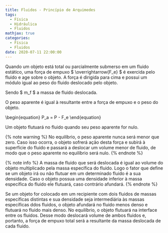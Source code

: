 ```yaml
---
title: Fluidos - Princípio de Arquimedes
tags: 
  - Física
  - Hidráulica
  - Fluidos
mathjax: true
categories:
  - Física
  - Fluidos
date: 2020-07-11 22:00:00
---
```


Quando um objeto está total ou parcialmente submerso em um fluido estático, uma força de empuxo $ \overrightarrow{F_e} $ é exercida pelo fluido e age sobre o objeto. A força é dirigida para cima e possui um módulo igual ao peso do fluido deslocado pelo objeto.

<!-- more -->




Sendo $ m_f $ a massa de fluido deslocada.

O peso aparente é igual à resultante entre a força de empuxo e o peso do objeto.

\begin{equation}
  P_a = P - F_e
\end{equation}

Um objeto flutuará no fluido quando seu peso aparente for nulo.

{% note warning %}
No equilíbrio, o peso aparente nunca será menor que zero. Caso isso ocorra, o objeto sofrerá ação desta força e subirá à superfície do fluido e passará a deslocar um volume menor de fluido, de modo que o peso aparente no equilíbrio será nulo.
{% endnote %}

{% note info %}
A massa de fluido que será deslocada é igual ao volume do objeto multiplicado pela massa específica do fluido. Logo o fator que define se um objeto irá ou não flutuar em um determinado fluido é a sua densidade. Caso o objeto possua uma densidade inferior à massa específica do fluido ele flutuará, caso contrário afundará.
{% endnote %}

Se um objeto for colocado em um recipiente com dois fluidos de massas específicas distintas e sua densidade seja intermediária às massas específicas ddos fluidos, o objeto afundará no fluido menos denso e flutuará no fluido mais denso. No equilíbrio, o objeto flutuará na interface entre os fluidos. Desse modo deslocará volume de ambos fluidos e, portanto, a força de empuxo total será a resultante da massa deslocada de cada fluido.